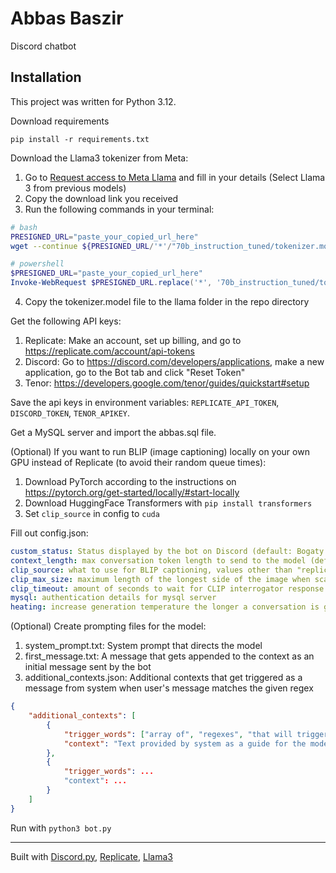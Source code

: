 # Abbas Baszir
Discord chatbot
## Installation
This project was written for Python 3.12.

Download requirements
```
pip install -r requirements.txt
```

Download the Llama3 tokenizer from Meta:
1. Go to [Request access to Meta Llama](https://llama.meta.com/llama-downloads) and fill in your details (Select Llama 3 from previous models)
2. Copy the download link you received
3. Run the following commands in your terminal:
```bash
# bash
PRESIGNED_URL="paste_your_copied_url_here"
wget --continue ${PRESIGNED_URL/'*'/"70b_instruction_tuned/tokenizer.model"}
```
```powershell
# powershell
$PRESIGNED_URL="paste_your_copied_url_here"
Invoke-WebRequest $PRESIGNED_URL.replace('*', '70b_instruction_tuned/tokenizer.model') -OutFile "tokenizer.model"
```
4. Copy the tokenizer.model file to the llama folder in the repo directory

Get the following API keys:
1. Replicate: Make an account, set up billing, and go to https://replicate.com/account/api-tokens
2. Discord: Go to https://discord.com/developers/applications, make a new application, go to the Bot tab and click "Reset Token"
3. Tenor: https://developers.google.com/tenor/guides/quickstart#setup

Save the api keys in environment variables: `REPLICATE_API_TOKEN`, `DISCORD_TOKEN`, `TENOR_APIKEY`.

Get a MySQL server and import the abbas.sql file.

(Optional) If you want to run BLIP (image captioning) locally on your own GPU instead of Replicate (to avoid their random queue times):
1. Download PyTorch according to the instructions on https://pytorch.org/get-started/locally/#start-locally
2. Download HuggingFace Transformers with `pip install transformers`
3. Set `clip_source` in config to `cuda`

Fill out config.json:
```yaml
custom_status: Status displayed by the bot on Discord (default: Bogaty szejk)
context_length: max conversation token length to send to the model (default: 2000)
clip_source: what to use for BLIP captioning, values other than "replicate" will assume local installation and will be passed as device to PyTorch (default: replicate)
clip_max_size: maximum length of the longest side of the image when scaling for sending to BLIP captioner (default: 512)
clip_timeout: amount of seconds to wait for CLIP interrogator response from Replicate (ignored if using local BLIP) (default: 10)
mysql: authentication details for mysql server
heating: increase generation temperature the longer a conversation is going on. Higher temperature makes the model output more gibberish. This option exists because it's funny (default: false)
```

(Optional) Create prompting files for the model:
1. system_prompt.txt: System prompt that directs the model
2. first_message.txt: A message that gets appended to the context as an initial message sent by the bot
3. additional_contexts.json: Additional contexts that get triggered as a message from system when user's message matches the given regex
```json
{
    "additional_contexts": [
        {
            "trigger_words": ["array of", "regexes", "that will trigger the context", "case-insensitive"],
            "context": "Text provided by system as a guide for the model when context gets triggered"
        },
        {
            "trigger_words": ...
            "context": ...
        }
    ]
}
```

Run with `python3 bot.py`

---
Built with [Discord.py](https://github.com/Rapptz/discord.py), [Replicate](https://replicate.com), [Llama3](https://llama.meta.com/llama3/)